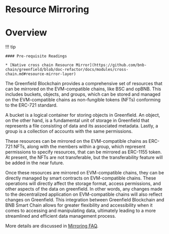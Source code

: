 # Resource Mirroring

# Overview

!!! tip

    #### Pre-requisite Readings
    
    * [Native cross chain Resource Mirror](https://github.com/bnb-chain/greenfield/blob/doc-refactor/docs/modules/cross-chain.md#resource-mirror-layer)


The Greenfield Blockchain provides a comprehensive set of resources that can be mirrored on the EVM-compatible chains, like BSC and opBNB.
This includes buckets, objects, and groups, which can be stored and managed on the EVM-compatible chains as non-fungible tokens (NFTs)
conforming to the ERC-721 standard.

A bucket is a logical container for storing objects in Greenfield. An object, on the other hand, is a fundamental unit
of storage in Greenfield that represents a file consisting of data and its associated metadata.
Lastly, a group is a collection of accounts with the same permissions.

These resources can be mirrored on the EVM-compatible chains as ERC-721 NFTs, along with the members within a group, which represent
permissions to specify resources, that can be mirrored as ERC-1155 token. At present, the NFTs are not transferable,
but the transferability feature will be added in the near future.

Once these resources are mirrored on EVM-compatible chains, they can be directly managed by smart contracts on EVM-compatible chains.
These operations will directly affect the storage format, access permissions, and other aspects of the data on greenfield.
In other words, any changes made to the decentralized application on EVM-compatible chains will also reflect changes on Greenfield.
This integration between Greenfield Blockchain and BNB Smart Chain allows for greater flexibility and accessibility
when it comes to accessing and manipulating data, ultimately leading to a more streamlined and efficient
data management process.

More details are discussed in [Mirroring FAQ](../../for-developers/tutorials/cross-chain-integration/mirroring-faqs.md).




